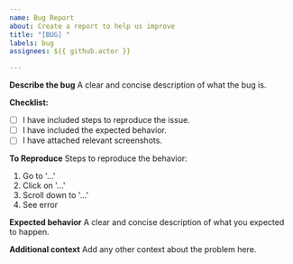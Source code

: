 ```yaml
---
name: Bug Report
about: Create a report to help us improve
title: "[BUG] "
labels: bug
assignees: ${{ github.actor }}

---
```


**Describe the bug**
A clear and concise description of what the bug is.

**Checklist:**
- [ ] I have included steps to reproduce the issue.
- [ ] I have included the expected behavior.
- [ ] I have attached relevant screenshots.

**To Reproduce**
Steps to reproduce the behavior:
1. Go to '...'
2. Click on '...'
3. Scroll down to '...'
4. See error

**Expected behavior**
A clear and concise description of what you expected to happen.

**Additional context**
Add any other context about the problem here.